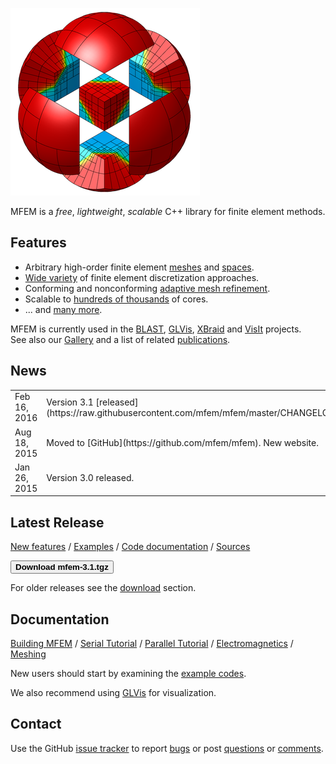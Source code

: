 <div class="col-md-6" markdown="1">

[![MFEM logo](img/logo-300.png)](gallery.md)

MFEM is a _free_, _lightweight_, _scalable_ C++ library for finite element methods.


## Features

* Arbitrary high-order finite element [meshes](features.md#wide-range-of-mesh-types)
and [spaces](features.md#higher-order-finite-element-spaces).
* [Wide variety](features.md#flexible-discretization) of finite element discretization approaches.
* Conforming and nonconforming [adaptive mesh refinement](examples.md?amr).
* Scalable to [hundreds of thousands](http://www.llnl.gov/casc/blast/parallel.php) of cores.
* ... and [many more](features.md).

MFEM is currently used in the [BLAST](http://www.llnl.gov/casc/blast),
[GLVis](http://glvis.org), [XBraid](http://www.llnl.gov/casc/xbraid) and
[VisIt](http://visit.llnl.gov) projects.
See&nbsp;also&nbsp;our&nbsp;[Gallery](gallery.md) and a list of related [publications](publications.md).

</div><div class="col-md-6" markdown="1">


## News

<table><tbody>
<tr><td>Feb 16, 2016</td><td>Version 3.1 [released](https://raw.githubusercontent.com/mfem/mfem/master/CHANGELOG).</td></tr>
<tr><td>Aug 18, 2015</td><td>Moved to [GitHub](https://github.com/mfem/mfem). New website.</td></tr>
<tr><td>Jan 26, 2015</td><td>Version 3.0 released.</td></tr>
</tbody></table>


## Latest Release

[New features](https://raw.githubusercontent.com/mfem/mfem/master/CHANGELOG)
/ [Examples](examples.md)
/ [Code documentation](http://mfem.github.io/doxygen/html/index.html)
/ [Sources](https://github.com/mfem/mfem)

[<button type="button" class="btn btn-success">
**Download mfem-3.1.tgz**
</button>](http://goo.gl/xrScXn)

For older releases see the [download](download.md) section.


## Documentation

[Building MFEM](building.md)
/ [Serial Tutorial](serial-tutorial.md)
/ [Parallel Tutorial](parallel-tutorial.md)
/ [Electromagnetics](electromagnetics.md)
/ [Meshing](meshing.md)

New users should start by examining the [example codes](examples.md).

We also recommend using [GLVis](http://glvis.org) for visualization.


## Contact

Use the GitHub [issue tracker](https://github.com/mfem/mfem/issues)
to report [bugs](https://github.com/mfem/mfem/issues/new?labels=bug)
or post [questions](https://github.com/mfem/mfem/issues/new?labels=question)
or [comments](https://github.com/mfem/mfem/issues/new?labels=comment).

<!-- See the [About](about.md) page for citing information. -->


</div>

<div class="col-md-12"></div>

